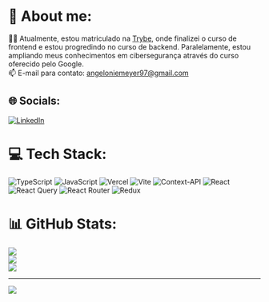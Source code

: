   # 💫 About me:

:man_student: Atualmente, estou matriculado na [Trybe](https://github.com/tryber), onde finalizei o curso de frontend e estou progredindo no curso de backend. Paralelamente, estou ampliando meus conhecimentos em cibersegurança através do curso oferecido pelo Google.
<br>
📫 E-mail para contato: angeloniemeyer97@gmail.com

## 🌐 Socials:
[![LinkedIn](https://img.shields.io/badge/LinkedIn-%230077B5.svg?logo=linkedin&logoColor=white)](https://linkedin.com/in/https://www.linkedin.com/in/angeloniemeyer/) 

# 💻 Tech Stack:
![TypeScript](https://img.shields.io/badge/typescript-%23007ACC.svg?style=for-the-badge&logo=typescript&logoColor=white) ![JavaScript](https://img.shields.io/badge/javascript-%23323330.svg?style=for-the-badge&logo=javascript&logoColor=%23F7DF1E) ![Vercel](https://img.shields.io/badge/vercel-%23000000.svg?style=for-the-badge&logo=vercel&logoColor=white) ![Vite](https://img.shields.io/badge/vite-%23646CFF.svg?style=for-the-badge&logo=vite&logoColor=white) ![Context-API](https://img.shields.io/badge/Context--Api-000000?style=for-the-badge&logo=react) ![React](https://img.shields.io/badge/react-%2320232a.svg?style=for-the-badge&logo=react&logoColor=%2361DAFB) ![React Query](https://img.shields.io/badge/-React%20Query-FF4154?style=for-the-badge&logo=react%20query&logoColor=white) ![React Router](https://img.shields.io/badge/React_Router-CA4245?style=for-the-badge&logo=react-router&logoColor=white) ![Redux](https://img.shields.io/badge/redux-%23593d88.svg?style=for-the-badge&logo=redux&logoColor=white)
# 📊 GitHub Stats:
![](https://github-readme-stats.vercel.app/api?username=angelofonseca&theme=radical&hide_border=false&include_all_commits=false&count_private=false)<br/>
![](https://github-readme-streak-stats.herokuapp.com/?user=angelofonseca&theme=radical&hide_border=false)<br/>
![](https://github-readme-stats.vercel.app/api/top-langs/?username=angelofonseca&theme=radical&hide_border=false&include_all_commits=false&count_private=false&layout=compact)

---
[![](https://visitcount.itsvg.in/api?id=angelofonseca&icon=0&color=0)](https://visitcount.itsvg.in)

<!-- Proudly created with GPRM ( https://gprm.itsvg.in ) -->
